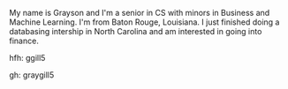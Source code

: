 My name is Grayson and I'm a senior in CS with minors in Business and Machine Learning. I'm from Baton Rouge, Louisiana. I just finished doing a databasing intership in North Carolina and am interested in going into finance.

 hfh: ggill5
 
 gh: graygill5
